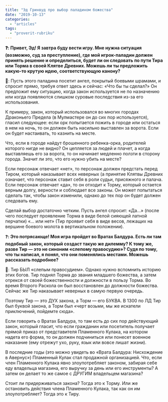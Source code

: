 ```yaml
---
title: "Эд Гринвуд про выбор паладином божества"
date: "2019-10-13"
categories: 
  - "articles"
tags: 
  - "proverit-rubriku"
---
```


**❓: Привет, Эд! Я завтра буду вести игру. Мне нужна ситуация (возможно, суд за преступление), где мой игрок-паладин должен принять решение и определиться, будет ли он следовать по пути Тира или Торма в своей Клятве Древних. Можешь ли ты предложить какую-то крутую идею, соответствующую канону?**

🧙: Пусть этого паладина посетит ангел, покрытый боевыми шрамами, и спросит прямо, требуя ответ здесь и сейчас: «Что бы ты сделал?» Он предложит ему ситуацию, когда закон используется не по назначению или когда появляются слишком суровые последствия из-за его использования.

К примеру, закон, который использовался во многих городах Драконьего Предела (в Мулмастере он до сих пор используется), гласил следующее: если орк попытается пожить в городе или остаться в нем на ночь, то он должен быть насильно выставлен за ворота. Если он будет настаивать, то казнить на месте.

Что, если в городе найдут брошенного ребенка-орка, родителей которого нигде не видно? Он цепляется за людей и плачет, а когда выставляешь его за ворота, то он начинает медленно ползти в сторону города. Значит ли это, что его нужно убить на месте?

Если персонаж отвечает «нет», то персонаж должен предстать перед Тиром, который наказывает всех неверных (а принятие Клятвы Древних означает, что персонаж ставит себя в роли судьи, присяжного и палача. Если персонаж отвечает «да», то он отходит к Торму, который остается верным долгу, верности и соблюдает все законы. Он может попытаться сделать так, чтобы закон изменили, однако до тех пор он будет должен следовать ему.

Сделай выбор достаточно четким. Пусть ангел спросит: «Да…» (после чего последует проявление Торма в виде белой сияющей латной перчатки) «… или нет» (Тир проявит себя в виде весов, лежащих на вершине боевого молота в вертикальном положении).

❓**: Это потрясающе! Моя игра пройдет во Вратах Балдура. Есть ли там подобный закон, который создаст такую же дилемму? К тому же, разве Тир — это не синоним «слепому правосудию»? Судя по тому, что ты написал, я понял, что они поменялись местами. Можешь рассказать подробнее?**

🧙: Тир БЫЛ «слепым правосудием». Однако нужно вспомнить историю этих богов. Тир поднял Торма до звания младшего божества, а затем отрекся от своей божественности и должности в пользу Торма. Во время Второго Раскола он был восстановлен до должности божества. Сейчас же Тир наказывает неверных в самую первую очередь.

Поэтому Тир — это ДУХ закона, а Торм — его БУКВА. В 1300 по ЛД Тир был буквой закона, а Торм был «черт возьми, мы же искатели приключений, пойдемте сюда».

Если говорить о Вратах Балдура, то там есть до сих пор действующий закон, который гласит, что если гражданин или посетитель получает прямой приказ от представителя Пламенного Кулака, на котором надета его форма, то он должен подчиниться или понесет военное наказание (ему отрежут ухо, руку, язык или вовсе лишат жизни).

В последние годы (это можно увидеть во «Врата Балдура: Нисхождение в Авернус») Пламенный Кулак стал продажной организацией. Что, если член Пламенного Кулака явно злоупотребляет законом, забирая себе еду владельца магазина, его выручку за день или его инструменты? А затем он делает то же самое с ДРУГИМ владельцем магазина?

Стоит ли придерживаться закона? Тогда это к Торму. Или же остановить действия члена Пламенного Кулака, так как он им злоупотребляет? Тогда это к Тиру.
